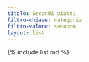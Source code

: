```yaml
---
titolo: Secondi piatti
filtro-chiave: categoria
filtro-valore: secondo
layout: list
---
```

{% include list.md %}